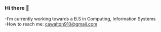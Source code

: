 ### Hi there 👋


-I’m currently working towards a B.S in Computing, Information Systems\
-How to reach me: cawalton910@gmail.com

